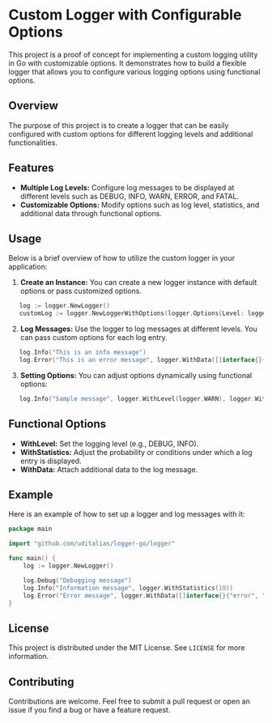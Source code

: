 # Custom Logger with Configurable Options
This project is a proof of concept for implementing a custom logging utility in Go with customizable options. It demonstrates how to build a flexible logger that allows you to configure various logging options using functional options.
## Overview
The purpose of this project is to create a logger that can be easily configured with custom options for different logging levels and additional functionalities.
## Features
- **Multiple Log Levels:** Configure log messages to be displayed at different levels such as DEBUG, INFO, WARN, ERROR, and FATAL.
- **Customizable Options:** Modify options such as log level, statistics, and additional data through functional options.

## Usage
Below is a brief overview of how to utilize the custom logger in your application:
1. **Create an Instance:** You can create a new logger instance with default options or pass customized options.
```go
   log := logger.NewLogger()
   customLog := logger.NewLoggerWithOptions(logger.Options{Level: logger.DEBUG, Statistics: 5})
```
2. **Log Messages:** Use the logger to log messages at different levels. You can pass custom options for each log entry.
```go
   log.Info("This is an info message")
   log.Error("This is an error message", logger.WithData([]interface{}{"additional", "context"}))
```
3. **Setting Options:** You can adjust options dynamically using functional options:
```go
   log.Info("Sample message", logger.WithLevel(logger.WARN), logger.WithStatistics(10))
```
## Functional Options
- **WithLevel:** Set the logging level (e.g., DEBUG, INFO).
- **WithStatistics:** Adjust the probability or conditions under which a log entry is displayed.
- **WithData:** Attach additional data to the log message.

## Example
Here is an example of how to set up a logger and log messages with it:

```go
package main

import "github.com/uditalias/logger-go/logger"

func main() {
	log := logger.NewLogger()

	log.Debug("Debugging message")
	log.Info("Information message", logger.WithStatistics(10))
	log.Error("Error message", logger.WithData([]interface{}{"error", "details"}))
}
```

## License
This project is distributed under the MIT License. See `LICENSE` for more information.

## Contributing
Contributions are welcome. Feel free to submit a pull request or open an issue if you find a bug or have a feature request.